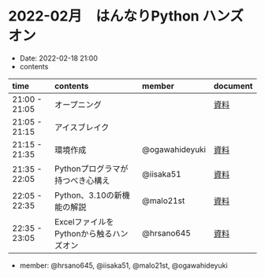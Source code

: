 # 2022-02月　はんなりPython ハンズオン

- Date: 2022-02-18 21:00
- contents

| time | contents| member | document |
|:--|:--|:--|:--|
| 21:00 - 21:05 | オープニング || [資料](https://scrapbox.io/hannari-python/hanpy-hands-on-202202) |
| 21:05 - 21:15 | アイスブレイク || |
| 21:15 - 21:35 | 環境作成 | @ogawahideyuki | [資料](https://github.com/hannari-python/hands-on-2022/tree/main/202202-hands-on/ogawa) |
| 21:35 - 22:05 | Pythonプログラマが持つべき心構え | @iisaka51 | [資料](https://github.com/hannari-python/hands-on-2022/tree/main/202202-hands-on/iisaka-san) |
| 22:05 - 22:35 | Python、3.10の新機能の解説 | @malo21st | [資料](https://github.com/hannari-python/hands-on-2022/tree/main/202202-hands-on/malo21st-san) |
| 22:35 - 23:05 | ExcelファイルをPythonから触るハンズオン | @hrsano645 | [資料](https://github.com/hannari-python/hands-on-2022/tree/main/202202-hands-on/sano-san) |


- member: @hrsano645, @iisaka51, @malo21st, @ogawahideyuki